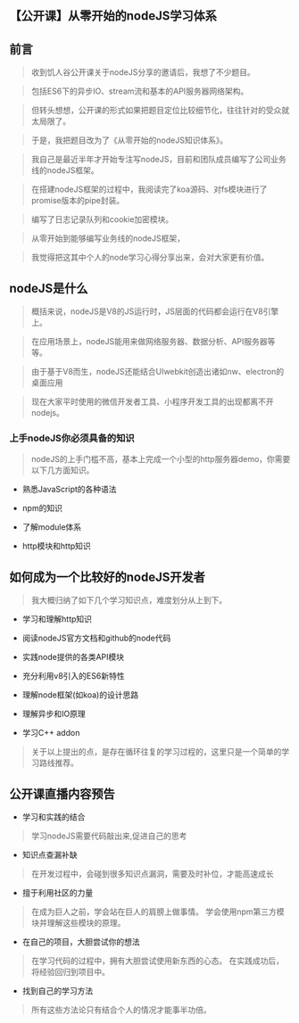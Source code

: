 ## 【公开课】从零开始的nodeJS学习体系

## 前言

> 收到饥人谷公开课关于nodeJS分享的邀请后，我想了不少题目。

> 包括ES6下的异步IO、stream流和基本的API服务器网络架构。

> 但转头想想，公开课的形式如果把题目定位比较细节化，往往针对的受众就太局限了。

> 于是，我把题目改为了《从零开始的nodeJS知识体系》。

> 我自己是最近半年才开始专注写nodeJS，目前和团队成员编写了公司业务线的nodeJS框架。

> 在搭建nodeJS框架的过程中，我阅读完了koa源码、对fs模块进行了promise版本的pipe封装。

> 编写了日志记录队列和cookie加密模块。

> 从零开始到能够编写业务线的nodeJS框架，

> 我觉得把这其中个人的node学习心得分享出来，会对大家更有价值。


## nodeJS是什么

> 概括来说，nodeJS是V8的JS运行时，JS层面的代码都会运行在V8引擎上。

> 在应用场景上，nodeJS能用来做网络服务器、数据分析、API服务器等等。

> 由于基于V8而生，nodeJS还能结合UIwebkit创造出诸如nw、electron的桌面应用

> 现在大家平时使用的微信开发者工具、小程序开发工具的出现都离不开nodejs。

### 上手nodeJS你必须具备的知识

> nodeJS的上手门槛不高，基本上完成一个小型的http服务器demo，你需要以下几方面知识。

- 熟悉JavaScript的各种语法

- npm的知识

- 了解module体系

- http模块和http知识


## 如何成为一个比较好的nodeJS开发者

> 我大概归纳了如下几个学习知识点，难度划分从上到下。

- 学习和理解http知识

- 阅读nodeJS官方文档和github的node代码

- 实践node提供的各类API模块

- 充分利用v8引入的ES6新特性

- 理解node框架(如koa)的设计思路

- 理解异步和IO原理

- 学习C++ addon

> 关于以上提出的点，是存在循环往复的学习过程的，这里只是一个简单的学习路线推荐。

## 公开课直播内容预告

- 学习和实践的结合

> 学习nodeJS需要代码敲出来,促进自己的思考

- 知识点查漏补缺

> 在开发过程中，会碰到很多知识点漏洞，需要及时补位，才能高速成长

- 擅于利用社区的力量

> 在成为巨人之前，学会站在巨人的肩膀上做事情。
> 学会使用npm第三方模块并理解这些模块的原理。

- 在自己的项目，大胆尝试你的想法

> 在学习代码的过程中，拥有大胆尝试使用新东西的心态。
> 在实践成功后，将经验回归到项目中。

- 找到自己的学习方法

> 所有这些方法论只有结合个人的情况才能事半功倍。














